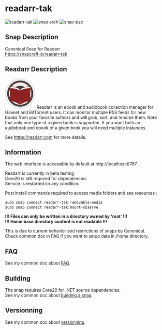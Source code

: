# readarr-tak
[![readarr-tak](https://snapcraft.io/readarr-tak/badge.svg)](https://snapcraft.io/readarr-tak)
![snap arch](https://badgen.net/snapcraft/architecture/readarr-tak)
![snap size](https://badgen.net/snapcraft/size/readarr-tak/amd64/stable)

## Snap Description
Canonical Snap for Readarr\
https://snapcraft.io/readarr-tak

## Readarr Description
<img src="/icon.svg" width="100">
Readarr is an ebook and audiobook collection manager for Usenet and BitTorrent users.
It can monitor multiple RSS feeds for new books from your favorite authors 
and will grab, sort, and rename them. Note that only one type 
of a given book is supported. If you want both an audiobook and ebook 
of a given book you will need multiple instances.

See https://readarr.com for more details.

## Information

The web interface is accessible by default at http://localhost:8787

Readarr is currently in beta testing\
Core20 is still required for dependencies\
Service is restarted on any condition.

Post install commands required to access media folders and see resources :
```
sudo snap connect readarr-tak:removable-media
sudo snap connect readarr-tak:mount-observe
```

**!!! Files can only be written in a directory owned by 'root' !!!**\
**!!! Home base directory content is not readable !!!**

This is due to current behavior and restrictions of snaps by Canonical.\
Check common doc in FAQ if you want to setup data in /home directory.

## FAQ
See my common doc about [FAQ](https://github.com/TehAppKiller/Snapcraft-common-doc/tree/main#FAQ).

## Building
The snap requires Core20 for .NET source dependencies.\
See my common doc about [building a snap](https://github.com/TehAppKiller/Snapcraft-common-doc/tree/main#Building).
## Versionning
See my common doc about [versionning](https://github.com/TehAppKiller/Snapcraft-common-doc/tree/main#Versionning).
